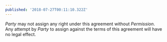 ```yaml
---
published: '2018-07-27T00:11:10.322Z'
---
```


_Party_ may not assign any right under this agreement without _Permission_. Any attempt by _Party_ to assign against the terms of this agreement will have no legal effect.
